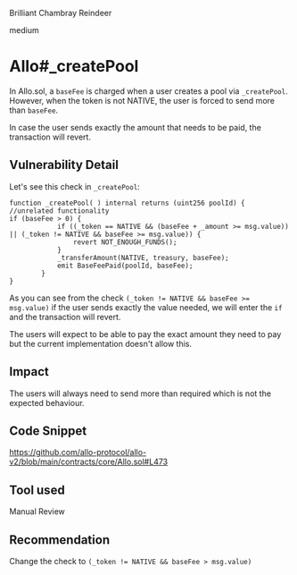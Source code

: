Brilliant Chambray Reindeer

medium

# Allo#_createPool
In Allo.sol, a `baseFee` is charged when a user creates a pool via `_createPool`. However, when the token is not NATIVE, the user is forced to send more than `baseFee`.

In case the user sends exactly the amount that needs to be paid, the transaction will revert. 
## Vulnerability Detail
Let's see this check in `_createPool`:
```solidity
function _createPool( ) internal returns (uint256 poolId) {
//unrelated functionality
if (baseFee > 0) {
            if ((_token == NATIVE && (baseFee + _amount >= msg.value)) || (_token != NATIVE && baseFee >= msg.value)) {
                revert NOT_ENOUGH_FUNDS();
            }
            _transferAmount(NATIVE, treasury, baseFee);
            emit BaseFeePaid(poolId, baseFee);
        }
}
```
As you can see from the check `(_token != NATIVE && baseFee >= msg.value)` if the user sends exactly the value needed, we will enter the `if` and the transaction will revert.

The users will expect to be able to pay the exact amount they need to pay but the current implementation doesn't allow this.
## Impact
The users will always need to send more than required which is not the expected behaviour.
## Code Snippet
https://github.com/allo-protocol/allo-v2/blob/main/contracts/core/Allo.sol#L473
## Tool used

Manual Review

## Recommendation
Change the check to `(_token != NATIVE && baseFee > msg.value)`